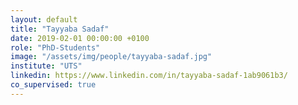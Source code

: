 ```yaml
---
layout: default
title: "Tayyaba Sadaf"
date: 2019-02-01 00:00:00 +0100
role: "PhD-Students"
image: "/assets/img/people/tayyaba-sadaf.jpg"
institute: "UTS"
linkedin: https://www.linkedin.com/in/tayyaba-sadaf-1ab9061b3/
co_supervised: true
---
```

